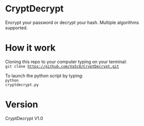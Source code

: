 # CryptDecrypt
Encrypt your password or decrypt your hash. Multiple algorithms supported.

# How it work
Cloning this repo to your computer typing on your terminal:<br/>
<code>git clone https://github.com/Va5c0/CryptDecrypt.git</code>

To launch the python script by typing:<br/>
<code>python cryptdecrypt.py</code>

# Version
CryptDecrypt V1.0
